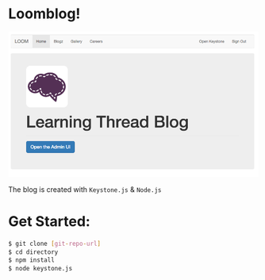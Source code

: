 Loomblog!
===================

<p align="left">
  <img src="./public/images/keystone-blog.png">
</p>


The blog is created with `Keystone.js` & `Node.js`


# Get Started:
```sh
$ git clone [git-repo-url]
$ cd directory
$ npm install
$ node keystone.js
```
